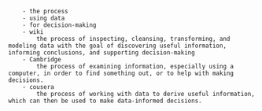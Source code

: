 
        - the process
        - using data
        - for decision-making
        - wiki
            the process of inspecting, cleansing, transforming, and modeling data with the goal of discovering useful information, informing conclusions, and supporting decision-making 
        - Cambridge
            the process of examining information, especially using a computer, in order to find something out, or to help with making decisions.
        - cousera
            the process of working with data to derive useful information, which can then be used to make data-informed decisions.